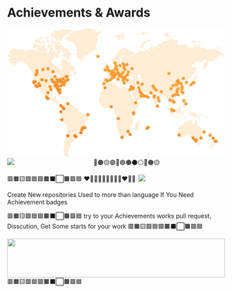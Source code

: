 # Achievements & Awards 
<Img src="ETC/global-network.svg">
  🔴🟠🟡🟢🔵🟣🟤⚫⚪🔴🟠🟡
<a href="https://github.com/users/KAVIYARASAN-1997/achievements/quickdraw"><img align="left" width="200" src="https://github.com/KAVIYARASAN-1997/KAVIYARASAN-1997/blob/main/ETC/IMG_20230207_005059.jpg"></a>
   
🟥🟧🟨🟩🟦🟪🟫⬛⬜🟫🟪🟦
<a href="https://github.com/users/KAVIYARASAN-1997/achievements/pull-shark"><img align="right" width="200" src="https://github.com/KAVIYARASAN-1997/KAVIYARASAN-1997/blob/main/ETC/IMG_20230207_010027.jpg"></a>
❤️🧡💛💚💙💜🤎🖤🤍❤️🧡💛
 <P align=left>
Create New repositories Used to more than language If You Need Achievement badges
<P>🟥🟧🟨🟩🟦🟪🟫⬛⬜🟫🟪🟦
try to your Achievements works pull request, Disscution, Get Some starts for your work
🟥🟧🟨🟩🟦🟪🟫⬛⬜🟫🟪🟦
<p align="right"> 
<a href="https://github.com/github-profile"><img height="90" width="100%" align="right"  src="https://github-profile-trophy.vercel.app/?username=kaviyarasan-1997"/></a> 
</p><n>🟥🟧🟨🟩🟦🟪🟫⬛⬜🟫🟪🟦
